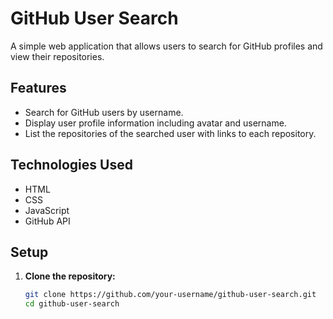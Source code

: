 # GitHub User Search

A simple web application that allows users to search for GitHub profiles and view their repositories.

## Features

- Search for GitHub users by username.
- Display user profile information including avatar and username.
- List the repositories of the searched user with links to each repository.

## Technologies Used

- HTML
- CSS
- JavaScript
- GitHub API

## Setup

1. **Clone the repository:**
   ```bash
   git clone https://github.com/your-username/github-user-search.git
   cd github-user-search
